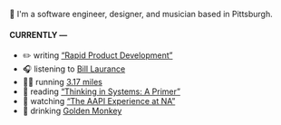 👋 I'm a software engineer, designer, and musician based in Pittsburgh.

#### CURRENTLY —

* ✏️ writing [“Rapid Product Development”](https://amoscato.com/journal/rapid-product-development/)
* 🎧 listening to [Bill Laurance](https://www.last.fm/music/Bill+Laurance/_/Smokers+Castle)
* 🏃‍♂️ running [3.17 miles](https://www.strava.com/activities/5705164087)
* 📘 reading [“Thinking in Systems: A Primer”](https://www.goodreads.com/book/show/18891716-thinking-in-systems)
* 🍿 watching [“The AAPI Experience at NA”](https://youtu.be/uiccwNSOGjU)
* 🍺 drinking [Golden Monkey](https://untappd.com/user/namoscato/checkin/1050189744)
